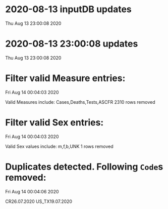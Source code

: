 
# 2020-08-13 inputDB updates 
 Thu Aug 13 23:00:08 2020 


# 2020-08-13 23:00:08 updates 
 Thu Aug 13 23:00:08 2020 


# Filter valid Measure entries: 
 Fri Aug 14 00:04:03 2020 

Valid Measures include: Cases,Deaths,Tests,ASCFR
 2310 rows removed
# Filter valid Sex entries: 
 Fri Aug 14 00:04:03 2020 

Valid Sex values include: m,f,b,UNK
 1 rows removed
# Duplicates detected. Following `Code`s removed: 
 Fri Aug 14 00:04:06 2020 

CR26.07.2020
US_TX19.07.2020